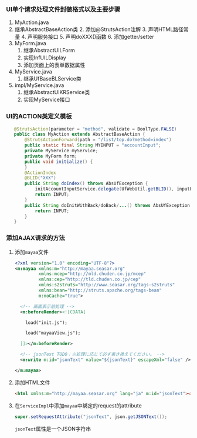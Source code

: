 ### UI单个请求处理文件封装格式以及主要步骤 [	](UI_20200604111305718)

1. MyAction.java
1. 继承AbstractBaseAction类
   2. 添加@StrutsAction注解
   3. 声明HTML路径常量
   4. 声明服务接口
   5. 声明doXXX()函数
   6. 添加getter/setter
2. MyForm.java
   1. 继承AbstractUILForm
   2. 实现InfUILDisplay
   3. 添加页面上的表单数据属性
3. MyService.java
   1. 继承UfBaseBLService类
4. impl/MyService.java
   1. 继承AbstractUIKRService类
   2. 实现MyService接口

### UI的ACTION类定义模板 [	](UI_20200604111305720)

```java
   @StrutsAction(parameter = "method", validate = BoolType.FALSE)
   public class MyAction extends AbstractBaseAction {
       @StrutsActionForward(path = "/list/top.do?method=index")
       public static final String MYINPUT = "accountInput";
       private MyService myService;
       private MyForm form;
       public void initialize() {
       }
       @ActionIndex
       @BLID("XXX")
       public String doIndex() throws AbsUfException {
           initAccountInputService.delegate(UfWebUtil.getBLID(), inputForm);
           return INPUT;
       }
       public String doInitWithBack/doBack/...() throws AbsUfException {
           return INPUT;
       }
   }
```

### 添加AJAX请求的方法 [	](UI_20200604111305721)

1. 添加`mayaa`文件 

   ```xml
   <?xml version="1.0" encoding="UTF-8"?>
   <m:mayaa xmlns:m="http://mayaa.seasar.org"
            xmlns:mcep="http://mld.chuden.co.jp/mcep"
            xmlns:cep="http://tld.chuden.co.jp/cep"
            xmlns:s2struts="http://www.seasar.org/tags-s2struts"
            xmlns:bean="http://struts.apache.org/tags-bean"
            m:noCache="true">
   
     <!-- 画面表示前処理 -->
     <m:beforeRender><![CDATA[
   
       load("init.js");
   
       load("mayaaView.js");
   
     ]]></m:beforeRender>
   
     <!-- jsonText TODO：※処理に応じて必ず書き換えてください。 -->
     <m:write m:id="jsonText" value="${jsonText}" escapeXml="false" />
   
   </m:mayaa>
   
   ```

2. 添加HTML文件

   ```html
   <html xmlns:m="http://mayaa.seasar.org" lang="ja" m:id="jsonText"></html>
   ```

3. 在`ServiceImpl`中添加`mayaa`中绑定的request的attribute

   ```java
   super.setRequestAttribute("jsonText", json.getJSONText());	
   ```

   `jsonText`属性是一个JSON字符串